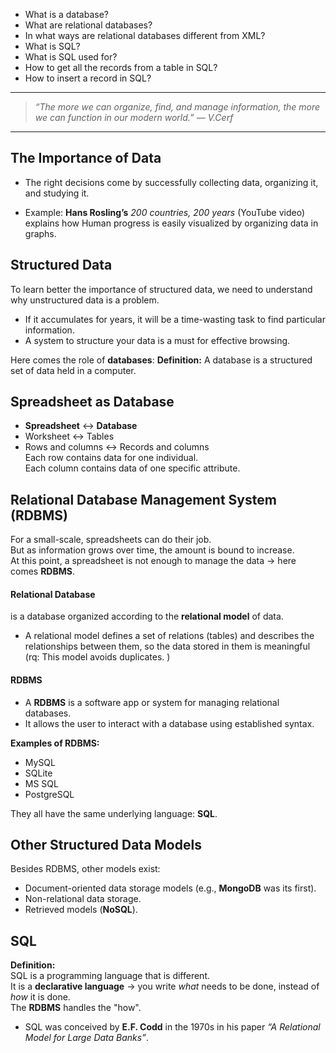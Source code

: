 - What is a database?
- What are relational databases?
- In what ways are relational databases different from XML?
- What is SQL?
- What is SQL used for?
- How to get all the records from a table in SQL?
- How to insert a record in SQL?

---

> _“The more we can organize, find, and manage information,
> the more we can function in our modern world.”_
> — *V.Cerf*

---

## The Importance of Data

- The right decisions come by successfully collecting data, organizing it, and studying it.

- Example: **Hans Rosling’s** _200 countries, 200 years_ (YouTube video) explains how Human progress is easily visualized by organizing data in graphs.



## Structured Data

To learn better the importance of structured data, we need to understand why unstructured data is a problem.

- If it accumulates for years, it will be a time-wasting task to find particular information.
- A system to structure your data is a must for effective browsing.

Here comes the role of **databases**:
**Definition:** A database is a structured set of data held in a computer.



## Spreadsheet as Database

- **Spreadsheet** ↔️ **Database**
- Worksheet ↔️ Tables
- Rows and columns ↔️ Records and columns  
Each row contains data for one individual.  
Each column contains data of one specific attribute.



## Relational Database Management System (RDBMS)

For a small-scale, spreadsheets can do their job.  
But as information grows over time, the amount is bound to increase.  
At this point, a spreadsheet is not enough to manage the data → here comes **RDBMS**.

#### Relational Database

is a database organized according to the **relational model** of data.

- A relational model defines a set of relations (tables) and describes the relationships between them, so the data stored in them is meaningful (rq: This model avoids duplicates. )

#### RDBMS

- A **RDBMS** is a software app or system for managing relational databases.
- It allows the user to interact with a database using established syntax.

**Examples of RDBMS:**

- MySQL
- SQLite
- MS SQL
- PostgreSQL

They all have the same underlying language: **SQL**.



## Other Structured Data Models

Besides RDBMS, other models exist:

- Document-oriented data storage models (e.g., **MongoDB** was its first).
- Non-relational data storage.
- Retrieved models (**NoSQL**).



## SQL

**Definition:**  
SQL is a programming language that is different.  
It is a **declarative language** → you write _what_ needs to be done, instead of _how_ it is done.  
The **RDBMS** handles the "how".

- SQL was conceived by **E.F. Codd** in the 1970s in his paper _“A Relational Model for Large Data Banks”_.

